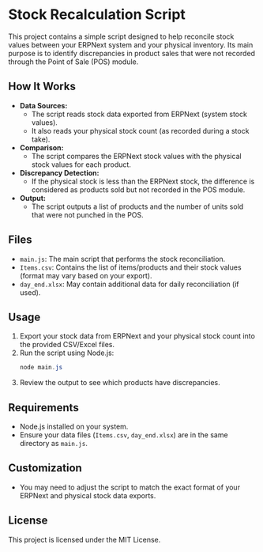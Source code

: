 # Stock Recalculation Script

This project contains a simple script designed to help reconcile stock values between your ERPNext system and your physical inventory. Its main purpose is to identify discrepancies in product sales that were not recorded through the Point of Sale (POS) module.

## How It Works

- **Data Sources:**
  - The script reads stock data exported from ERPNext (system stock values).
  - It also reads your physical stock count (as recorded during a stock take).
- **Comparison:**
  - The script compares the ERPNext stock values with the physical stock values for each product.
- **Discrepancy Detection:**
  - If the physical stock is less than the ERPNext stock, the difference is considered as products sold but not recorded in the POS module.
- **Output:**
  - The script outputs a list of products and the number of units sold that were not punched in the POS.

## Files

- `main.js`: The main script that performs the stock reconciliation.
- `Items.csv`: Contains the list of items/products and their stock values (format may vary based on your export).
- `day_end.xlsx`: May contain additional data for daily reconciliation (if used).

## Usage

1. Export your stock data from ERPNext and your physical stock count into the provided CSV/Excel files.
2. Run the script using Node.js:
   ```powershell
   node main.js
   ```
3. Review the output to see which products have discrepancies.

## Requirements

- Node.js installed on your system.
- Ensure your data files (`Items.csv`, `day_end.xlsx`) are in the same directory as `main.js`.

## Customization

- You may need to adjust the script to match the exact format of your ERPNext and physical stock data exports.

## License

This project is licensed under the MIT License.
